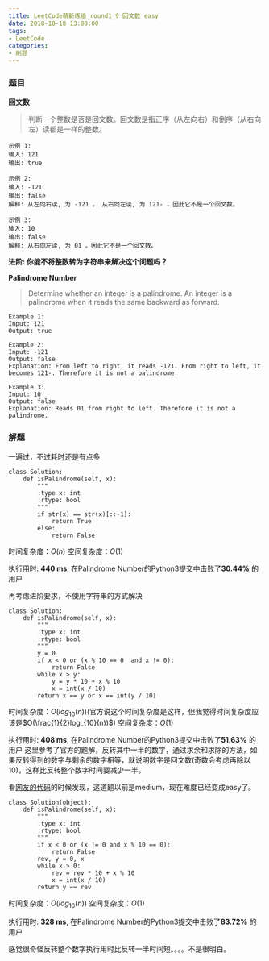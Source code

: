 ```yaml
---
title: LeetCode萌新练级_round1_9 回文数 easy
date: 2018-10-18 13:00:00
tags:
- LeetCode
categories:
- 刷题
---
```


### 题目

**回文数**

> 判断一个整数是否是回文数。回文数是指正序（从左向右）和倒序（从右向左）读都是一样的整数。
```
示例 1:
输入: 121
输出: true

示例 2:
输入: -121
输出: false
解释: 从左向右读, 为 -121 。 从右向左读, 为 121- 。因此它不是一个回文数。

示例 3:
输入: 10
输出: false
解释: 从右向左读, 为 01 。因此它不是一个回文数。
```
**进阶:
你能不将整数转为字符串来解决这个问题吗？**

**Palindrome Number**

> Determine whether an integer is a palindrome. An integer is a palindrome when it reads the same backward as forward.
```
Example 1:
Input: 121
Output: true

Example 2:
Input: -121
Output: false
Explanation: From left to right, it reads -121. From right to left, it becomes 121-. Therefore it is not a palindrome.

Example 3:
Input: 10
Output: false
Explanation: Reads 01 from right to left. Therefore it is not a palindrome.
```

### 解题

一遍过，不过耗时还是有点多
```Python3
class Solution:
    def isPalindrome(self, x):
        """
        :type x: int
        :rtype: bool
        """
        if str(x) == str(x)[::-1]:
            return True
        else:
            return False
```

时间复杂度：$O(n)$
空间复杂度：$O(1)$

执行用时: **440 ms**, 在Palindrome Number的Python3提交中击败了**30.44%** 的用户

再考虑进阶要求，不使用字符串的方式解决
```
class Solution:
    def isPalindrome(self, x):
        """
        :type x: int
        :rtype: bool
        """
        y = 0
        if x < 0 or (x % 10 == 0  and x != 0):
            return False
        while x > y:
            y = y * 10 + x % 10
            x = int(x / 10)
        return x == y or x == int(y / 10)
```
时间复杂度：$O(log_{10}(n))$(官方说这个时间复杂度是这样，但我觉得时间复杂度应该是$O(\frac{1}{2}log_{10}(n))$)
空间复杂度：$O(1)$

执行用时: **408 ms**, 在Palindrome Number的Python3提交中击败了**51.63%** 的用户
这里参考了官方的题解，反转其中一半的数字，通过求余和求除的方法，如果反转得到的数字与剩余的数字相等，就说明数字是回文数(奇数会考虑再除以10)，这样比反转整个数字时间要减少一半。

看[网友的代码](https://github.com/apachecn/awesome-algorithm/tree/master/docs/Leetcode_Solutions/Python)的时候发现，这道题以前是medium，现在难度已经变成easy了。
```Python3
class Solution(object):
    def isPalindrome(self, x):
        """
        :type x: int
        :rtype: bool
        """
        if x < 0 or (x != 0 and x % 10 == 0):
            return False
        rev, y = 0, x
        while x > 0:
            rev = rev * 10 + x % 10
            x = int(x / 10)
        return y == rev
```
时间复杂度：$O(log_{10}(n))$
空间复杂度：$O(1)$

执行用时: **328 ms**, 在Palindrome Number的Python3提交中击败了**83.72%** 的用户

感觉很奇怪反转整个数字执行用时比反转一半时间短。。。。不是很明白。

